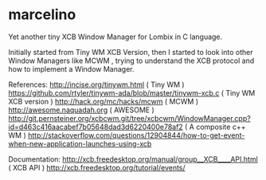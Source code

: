 marcelino
=========

Yet another tiny XCB Window Manager for Lombix in C language.

Initially started from Tiny WM XCB Version, then I started to look into other Window Managers like
MCWM , trying to understand the XCB protocol and how to implement a Window Manager.


References: http://incise.org/tinywm.html ( Tiny WM )
	    https://github.com/rtyler/tinywm-ada/blob/master/tinywm-xcb.c ( Tiny WM XCB version )
	    http://hack.org/mc/hacks/mcwm ( MCWM )
	    http://awesome.naquadah.org ( AWESOME )
	    http://git.pernsteiner.org/xcbcwm.git/tree/xcbcwm/WindowManager.cpp?id=d463c416aacabef7b05648dad3d6220400e78af2 ( A composite c++ WM )
        http://stackoverflow.com/questions/12904844/how-to-get-event-when-new-application-launches-using-xcb
    
Documentation: http://xcb.freedesktop.org/manual/group__XCB____API.html ( XCB API )
               http://xcb.freedesktop.org/tutorial/events/
